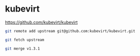 # kubevirt

<https://github.com/kubevirt/kubevirt>

```bash
git remote add upstream git@github.com:kubevirt/kubevirt.git

git fetch upstream

git merge v1.3.1
```
